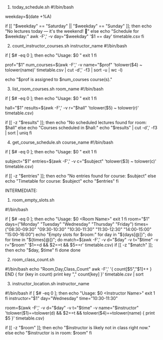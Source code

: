 1. today_schedule.sh
#!/bin/bash

weekday=$(date +%A)

if [[ "$weekday" == "Saturday" || "$weekday" == "Sunday" ]]; then
    echo "No lectures today — it's the weekend! 🎉"
else
    echo "Schedule for $weekday:"
    awk -F',' -v day="$weekday" '$1 == day' timetable.csv
fi

2. count_instructor_courses.sh instructor_name
#!/bin/bash

if [ $# -eq 0 ]; then
    echo "Usage: $0 <Instructor Name>"
    exit 1
fi

prof="$1"
num_courses=$(awk -F',' -v name="$prof" 'tolower($4) ~ tolower(name)' timetable.csv | cut -d',' -f3 | sort -u | wc -l)

echo "$prof is assigned to $num_courses course(s)."

3. list_room_courses.sh room_name
#!/bin/bash

if [ $# -eq 0 ]; then
    echo "Usage: $0 <Room Name>"
    exit 1
fi

hall="$1"
results=$(awk -F',' -v r="$hall" 'tolower($5) ~ tolower(r)' timetable.csv)

if [[ -z "$results" ]]; then
    echo "No scheduled lectures found for room: $hall"
else
    echo "Courses scheduled in $hall:"
    echo "$results" | cut -d',' -f3 | sort | uniq
fi

4. get_course_schedule.sh course_name
#!/bin/bash

if [ $# -eq 0 ]; then
    echo "Usage: $0 <Course Name>"
    exit 1
fi

subject="$1"
entries=$(awk -F',' -v c="$subject" 'tolower($3) ~ tolower(c)' timetable.csv)

if [[ -z "$entries" ]]; then
    echo "No entries found for course: $subject"
else
    echo "Timetable for course: $subject"
    echo "$entries"
fi

INTERMEDIATE:

1. room_empty_slots.sh

#!/bin/bash

if [ $# -eq 0 ]; then
    echo "Usage: $0 <Room Name>"
    exit 1
fi
room="$1"
days=("Monday" "Tuesday" "Wednesday" "Thursday" "Friday")
times=("08:30-09:30" "09:30-10:30" "10:30-11:30" "11:30-12:30" "14:00-15:00" "15:00-16:00")
echo "Empty slots for $room:"
for day in "${days[@]}"; do
  for time in "${times[@]}"; do
    match=$(awk -F',' -v d="$day" -v t="$time" -v r="$room" '$1==d && $2==t && $5==r' timetable.csv)
    if [[ -z "$match" ]]; then
      echo "$day, $time"
    fi
  done
done

2. room_class_count.sh

#!/bin/bash
echo "Room,Day,Class_Count"
awk -F',' '{ count[$5","$1]++ } END { for (key in count) print key "," count[key] }' timetable.csv | sort

3. instructor_location.sh instructor_name

#!/bin/bash
if [ $# -eq 0 ]; then
    echo "Usage: $0 <Instructor Name>"
    exit 1
fi
instructor="$1"
day="Wednesday"
time="10:30-11:30"

room=$(awk -F',' -v d="$day" -v t="$time" -v name="$instructor" 'tolower($1)==tolower(d) && $2==t && tolower($4)==tolower(name) { print $5 }' timetable.csv)

if [[ -z "$room" ]]; then
    echo "$instructor is likely not in class right now."
else
    echo "$instructor is in room: $room"
fi
